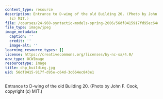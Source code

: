 ```yaml
---
content_type: resource
description: Entrance to D-wing of the old Building 20. (Photo by John F. Cook, copyright
  (c) MIT.)
file: /courses/24-960-syntactic-models-spring-2006/56df8415917fd95ec64d3c664ec843e1_chp_building.jpg
file_type: image/jpeg
image_metadata:
  caption: ''
  credit: ''
  image-alt: ''
learning_resource_types: []
license: https://creativecommons.org/licenses/by-nc-sa/4.0/
ocw_type: OCWImage
resourcetype: Image
title: chp_building.jpg
uid: 56df8415-917f-d95e-c64d-3c664ec843e1
---
```

Entrance to D-wing of the old Building 20. (Photo by John F. Cook, copyright (c) MIT.)
